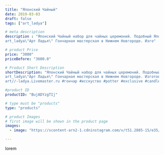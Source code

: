 ```yaml
---
title: "Японский Чайный"
date: 2019-03-03
draft: false
tags: ["art_ladya"]

# meta description
description : "Японский Чайный набор для чайных церемоний. Подобный Японский чайник находится в Эрмитаже! 
art_ladya\"Арт Ладья\" Гончарная мастерская в Нижнем Новгороде. Изго"

# product Price
price: "3000"
priceBefore: "3600.0"

# Product Short Description
shortDescription: "Японский Чайный набор для чайных церемоний. Подобный Японский чайник находится в Эрмитаже! 
art_ladya\"Арт Ладья\" Гончарная мастерская в Нижнем Новгороде. Изготовление керамики и мастер//-классы по обучению. https://vk.com/art_ladya art_ladya@mail.ru 
art//-ladya.Livemaster.ru #гончар #исскуство #potter #exclusive #candles #teatradition #керамиканазаказ #handmade #керамика #гончарнаяпосуда #эксклюзивнаякерамика #painter #tea #decor #ceramicar #nntoday #claygoods #restaurant #earthenware #ceramic #design #japanese #японскийчайник #ceramicart #teapot #заварочныйчайник #clay #авторскаякерамика #кюсу"

#product ID
productID: "BujADYzgTIj"

# type must be "products"
type: "products"

# product Images
# first image will be shown in the product page
images:
  - image: "https://scontent-arn2-1.cdninstagram.com/v/t51.2885-15/e35/52803999_252277919057742_111881288863319951_n.jpg?tp=1&_nc_ht=scontent-arn2-1.cdninstagram.com&_nc_cat=106&_nc_ohc=gnlJ48wInrMAX-O5zeX&ccb=7-4&oh=8097567e106c4f4f13414493cc8b1f73&oe=6084D249&_nc_sid=86f79a&ig_cache_key=MTk5MTQzNTY5MzAyMDIzMDE3OQ%3D%3D.2-ccb7-4"

---
```

lorem
